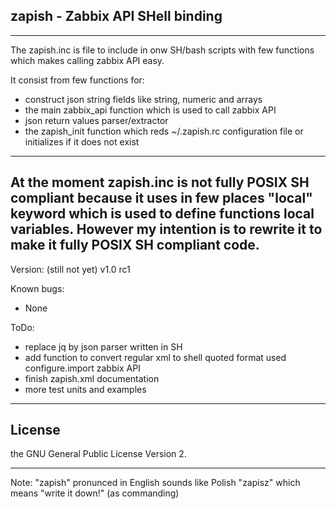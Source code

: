 ## zapish - Zabbix API SHell binding
-----------------------------------

The zapish.inc is file to include in onw SH/bash scripts with few functions
which makes calling zabbix API easy.

It consist from few functions for:
* construct json string fields like string, numeric and arrays
* the main zabbix_api function which is used to call zabbix API
* json return values parser/extractor
* the zapish_init function which reds ~/.zapish.rc configuration file or
  initializes if it does not exist

-----------------------------------

At the moment zapish.inc is not fully POSIX SH compliant because it uses in few places "local" keyword which is used to define functions local variables. However my intention is to rewrite it to make it fully POSIX SH compliant code.
-----------------------------------

Version: (still not yet) v1.0 rc1

Known bugs:
* None

ToDo:
* replace jq by json parser written in SH
* add function to convert regular xml to shell quoted format used configure.import zabbix API
* finish zapish.xml documentation
* more test units and examples

------------------------------------
## License ##
the GNU General Public License Version 2.

------------------------------------
Note: "zapish" pronunced in English sounds like Polish "zapisz" which means "write it down!" (as commanding)
